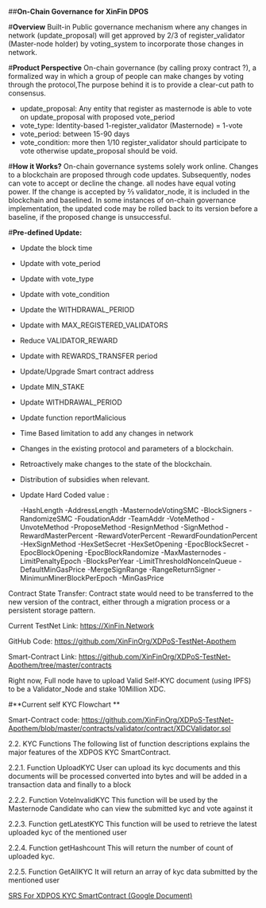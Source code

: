 
##**On-Chain Governance for XinFin DPOS**

#**Overview**
Built-in Public governance mechanism where any changes in network (update_proposal) will get approved by 2/3 of register_validator (Master-node holder) by voting_system to incorporate those changes in network.

#**Product Perspective**
On-chain governance (by calling proxy contract ?), a formalized way in which a group of people can make changes by voting through the protocol,The purpose behind it is to provide a clear-cut path to consensus. 


* update_proposal: Any entity that register as  masternode is able to vote on update_proposal with proposed vote_period
* vote_type: Identity-based 1-register_validator (Masternode) = 1-vote
* vote_period: between 15-90 days
* vote_condition: more then 1/10 register_validator should participate to vote otherwise update_proposal should be void.


#**How it Works?**
On-chain governance systems solely work online. Changes to a blockchain are proposed through code updates. Subsequently, nodes can vote to accept or decline the change. all nodes have equal voting power.  If the change is accepted by ⅔ validator_node, it is included in the blockchain and baselined. In some instances of on-chain governance implementation, the updated code may be rolled back to its version before a baseline, if the proposed change is unsuccessful.


#**Pre-defined Update:**

* Update the block time
* Update with vote_period
* Update with vote_type
* Update with vote_condition
* Update the WITHDRAWAL_PERIOD 
* Update with MAX_REGISTERED_VALIDATORS 
* Reduce VALIDATOR_REWARD
* Update with REWARDS_TRANSFER period
* Update/Upgrade Smart contract address
* Update MIN_STAKE
* Update WITHDRAWAL_PERIOD 
* Update function reportMalicious 
* Time Based limitation to add any changes in network
* Changes in the existing protocol and parameters of a blockchain.
* Retroactively make changes to the state of the blockchain.
* Distribution of subsidies when relevant.

* Update Hard Coded value :

    -HashLength
    -AddressLength
    -MasternodeVotingSMC
    -BlockSigners
    -RandomizeSMC
    -FoudationAddr
    -TeamAddr
    -VoteMethod
    -UnvoteMethod
    -ProposeMethod
    -ResignMethod
    -SignMethod
    -RewardMasterPercent
    -RewardVoterPercent
    -RewardFoundationPercent
    -HexSignMethod
    -HexSetSecret
    -HexSetOpening 
    -EpocBlockSecret
    -EpocBlockOpening
    -EpocBlockRandomize
    -MaxMasternodes
    -LimitPenaltyEpoch
    -BlocksPerYear
    -LimitThresholdNonceInQueue
    -DefaultMinGasPrice
    -MergeSignRange
    -RangeReturnSigner
    -MinimunMinerBlockPerEpoch
    -MinGasPrice


Contract State Transfer: Contract state would need to be transferred to the new version of the contract, either through a migration process or a persistent storage pattern.

Current TestNet Link: https://XinFin.Network

GitHub Code: https://github.com/XinFinOrg/XDPoS-TestNet-Apothem 

Smart-Contract Link: https://github.com/XinFinOrg/XDPoS-TestNet-Apothem/tree/master/contracts

Right now, Full node have to upload Valid Self-KYC document (using IPFS) to be a Validator_Node and stake 10Million XDC.

#**Current self KYC Flowchart **

Smart-Contract code: https://github.com/XinFinOrg/XDPoS-TestNet-Apothem/blob/master/contracts/validator/contract/XDCValidator.sol


2.2. KYC Functions
The following list of function descriptions explains the major features of the XDPOS KYC SmartContract.

2.2.1.  Function UploadKYC
User can upload its kyc documents and this documents will be processed converted into bytes and will be added in a transaction data  and finally to a block

2.2.2.  Function VoteInvalidKYC
This function will be used by the Masternode Candidate who can view the submitted kyc and vote against it 	

2.2.3.  Function getLatestKYC
This function will be used to retrieve the latest  uploaded kyc of the mentioned user 

2.2.4.  Function getHashcount 
This will return the number of count of uploaded kyc.

2.2.5.  Function GetAllKYC
It will return an array of kyc data submitted by the mentioned user 


[SRS For XDPOS KYC SmartContract (Google Document)](https://docs.google.com/document/d/1GagNsOJaNgMj7UTMsUSKyJ_rBX9MjyDD5abd6dp1eOM/edit?usp=sharing_eil&ts=5c778823)
